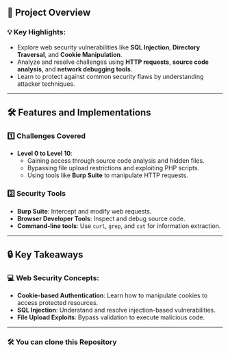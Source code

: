 
## 📖 Project Overview

### 💡 Key Highlights:
- Explore web security vulnerabilities like **SQL Injection**, **Directory Traversal**, and **Cookie Manipulation**.
- Analyze and resolve challenges using **HTTP requests**, **source code analysis**, and **network debugging tools**.
- Learn to protect against common security flaws by understanding attacker techniques.

---

## 🛠️ Features and Implementations

### 1️⃣ **Challenges Covered**
- **Level 0 to Level 10**:  
  - Gaining access through source code analysis and hidden files.
  - Bypassing file upload restrictions and exploiting PHP scripts.
  - Using tools like **Burp Suite** to manipulate HTTP requests.

### 2️⃣ **Security Tools**
- **Burp Suite**: Intercept and modify web requests.
- **Browser Developer Tools**: Inspect and debug source code.
- **Command-line tools**: Use `curl`, `grep`, and `cat` for information extraction.

---

## 🔒 Key Takeaways

### 💻 Web Security Concepts:
- **Cookie-based Authentication**: Learn how to manipulate cookies to access protected resources.
- **SQL Injection**: Understand and resolve injection-based vulnerabilities.
- **File Upload Exploits**: Bypass validation to execute malicious code.

---


### 🛠️ You can clone this Repository


